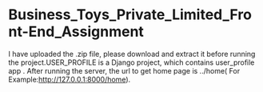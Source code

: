 # Business_Toys_Private_Limited_Front-End_Assignment
I have uploaded the .zip file, please download and extract it before running the project.USER_PROFILE is a Django project, which contains user_profile app . After running the server, the url to get home page is ../home( For Example:http://127.0.0.1:8000/home).

